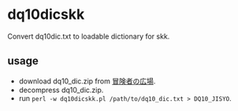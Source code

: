 # dq10dicskk
Convert dq10dic.txt to loadable dictionary for skk.

## usage

* download dq10_dic.zip from [冒険者の広場](http://hiroba.dqx.jp/sc/public/windic_1).
* decompress dq10_dic.zip.
* run `perl -w dq10dicskk.pl /path/to/dq10_dic.txt > DQ10_JISYO`.

